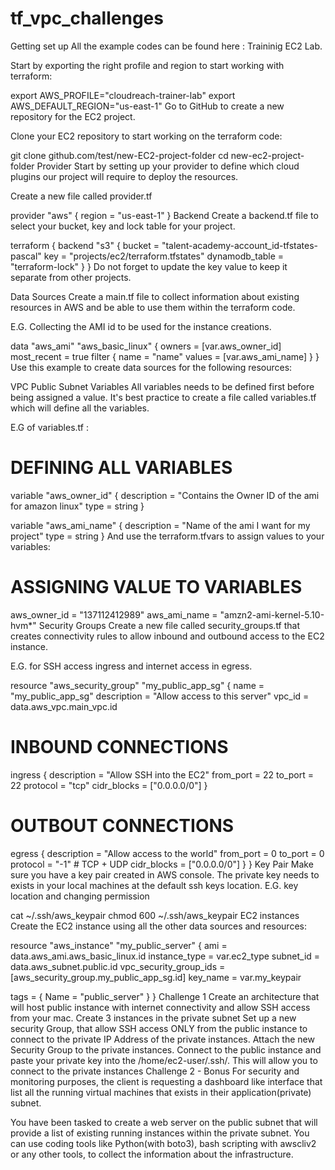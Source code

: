 # tf_vpc_challenges

Getting set up
All the example codes can be found here : Traininig EC2 Lab.

Start by exporting the right profile and region to start working with terraform:

export AWS_PROFILE="cloudreach-trainer-lab"
export AWS_DEFAULT_REGION="us-east-1"
Go to GitHub to create a new repository for the EC2 project.

Clone your EC2 repository to start working on the terraform code:

git clone github.com/test/new-EC2-project-folder
cd new-ec2-project-folder
Provider
Start by setting up your provider to define which cloud plugins our project will require to deploy the resources.

Create a new file called provider.tf

provider "aws" {
  region = "us-east-1"
}
Backend
Create a backend.tf file to select your bucket, key and lock table for your project.

terraform {
  backend "s3" {
    bucket = "talent-academy-account_id-tfstates-pascal"
    key    = "projects/ec2/terraform.tfstates"
    dynamodb_table = "terraform-lock"
  }
}
Do not forget to update the key value to keep it separate from other projects.

Data Sources
Create a main.tf file to collect information about existing resources in AWS and be able to use them within the terraform code.

E.G. Collecting the AMI id to be used for the instance creations.

data "aws_ami" "aws_basic_linux" {
  owners      = [var.aws_owner_id]
  most_recent = true
  filter {
    name   = "name"
    values = [var.aws_ami_name]
  }
}
Use this example to create data sources for the following resources:

VPC
Public Subnet
Variables
All variables needs to be defined first before being assigned a value. It's best practice to create a file called variables.tf which will define all the variables.

E.G of variables.tf :

# DEFINING ALL VARIABLES
variable "aws_owner_id" {
  description = "Contains the Owner ID of the ami for amazon linux"
  type        = string
}

variable "aws_ami_name" {
  description = "Name of the ami I want for my project"
  type        = string
}
And use the terraform.tfvars to assign values to your variables:

# ASSIGNING VALUE TO VARIABLES
aws_owner_id       = "137112412989"
aws_ami_name       = "amzn2-ami-kernel-5.10-hvm*"
Security Groups
Create a new file called security_groups.tf that creates connectivity rules to allow inbound and outbound access to the EC2 instance.

E.G. for SSH access ingress and internet access in egress.

resource "aws_security_group" "my_public_app_sg" {
  name        = "my_public_app_sg"
  description = "Allow access to this server"
  vpc_id      = data.aws_vpc.main_vpc.id

  # INBOUND CONNECTIONS
  ingress {
    description = "Allow SSH into the EC2"
    from_port   = 22
    to_port     = 22
    protocol    = "tcp"
    cidr_blocks = ["0.0.0.0/0"]
  }

  # OUTBOUT CONNECTIONS
  egress {
    description = "Allow access to the world"
    from_port   = 0
    to_port     = 0
    protocol    = "-1" # TCP + UDP
    cidr_blocks = ["0.0.0.0/0"]
  }
}
Key Pair
Make sure you have a key pair created in AWS console. The private key needs to exists in your local machines at the default ssh keys location. E.G. key location and changing permission

cat ~/.ssh/aws_keypair
chmod 600 ~/.ssh/aws_keypair
EC2 instances
Create the EC2 instance using all the other data sources and resources:

resource "aws_instance" "my_public_server" {
  ami                    = data.aws_ami.aws_basic_linux.id
  instance_type          = var.ec2_type
  subnet_id              = data.aws_subnet.public.id
  vpc_security_group_ids = [aws_security_group.my_public_app_sg.id]
  key_name               = var.my_keypair

  tags = {
      Name = "public_server"
  }
}
Challenge 1
Create an architecture that will host public instance with internet connectivity and allow SSH access from your mac.
Create 3 instances in the private subnet
Set up a new security Group, that allow SSH access ONLY from the public instance to connect to the private IP Address of the private instances.
Attach the new Security Group to the private instances.
Connect to the public instance and paste your private key into the /home/ec2-user/.ssh/. This will allow you to connect to the private instances
Challenge 2 - Bonus
For security and monitoring purposes, the client is requesting a dashboard like interface that list all the running virtual machines that exists in their application(private) subnet.

You have been tasked to create a web server on the public subnet that will provide a list of existing running instances within the private subnet. You can use coding tools like Python(with boto3), bash scripting with awscliv2 or any other tools, to collect the information about the infrastructure.